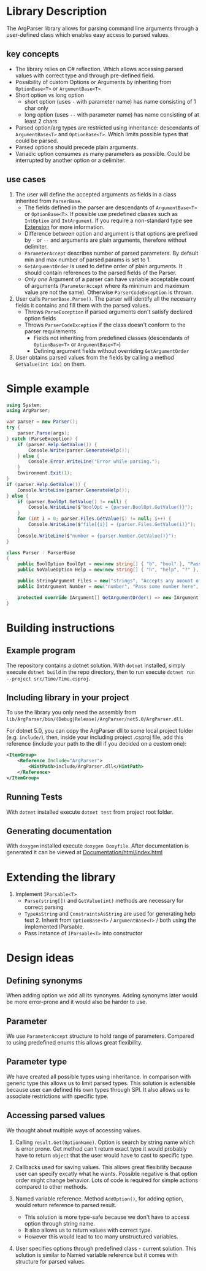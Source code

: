 # Library Description
The ArgParser library allows for parsing command line arguments through a
user-defined class which enables easy access to parsed values.

## key concepts
- The library relies on C# reflection. Which allows accessing parsed values
  with correct type and through pre-defined field.
- Possibility of custom Options or Arguments by inheriting from `OptionBase<T>`
  or `ArgumentBase<T>`
- Short option vs long option
    - short option (uses `-` with parameter name) has name consisting of 1 char
      only
    - long option (uses `--` with parameter name) has name consisting of at
      least 2 chars
- Parsed option/arg types are restricted using inheritance: descendants of
  `ArgumentBase<T>` and `OptionBase<T>`. Which limits possible types that could
  be parsed.
- Parsed options should precede plain arguments.
- Variadic option consumes as many parameters as possible. Could be interrupted
  by another option or a delimiter.

## use cases
1. The user will define the accepted arguments as fields in a class inherited
   from `ParserBase`.
	- The fields defined in the parser are descendants of `ArgumentBase<T>` or
	  `OptionBase<T>`. If possible use predefined classes such as `IntOption`
	  and `IntArgument`. If you require a non-standard type see
	  [Extension](#Extending-the-library) for more information.
    - Difference between option and argument is that options are prefixed by
      `-` or `--` and arguments are plain arguments, therefore without
      delimiter.
    - `ParameterAccept` describes number of parsed parameters. By default min
      and max number of parsed params is set to 1.
    - `GetArgumentOrder` is used to define order of plain arguments. It should
      contain references to the parsed fields of the Parser.
    - *Only one* Argument of a parser can have variable acceptable count of
      arguments (`ParameterAccept` where its minimum and maximum value are not
      the same). Otherwise `ParserCodeException` is thrown.
1. User calls `ParserBase.Parse()`. The parser will identify all the necesarry
   fields it contains and fill them with the parsed values.
    - Throws `ParseException` if parsed arguments don't satisfy declared option
      fields
    - Throws `ParserCodeException` if the class doesn't conform to the parser
      requirements
        - Fields not inheriting from predefined classes (descendants of
          `OptionBase<T>` or `ArgumentBase<T>`)
        - Defining argument fields without overriding `GetArgumentOrder`
2. User obtains parsed values from the fields by calling a method `GetValue(int idx)` on them.

# Simple example
```csharp
using System;
using ArgParser;

var parser = new Parser();
try {
	parser.Parse(args);
} catch (ParseException) {
	if (parser.Help.GetValue()) {
		Console.Write(parser.GenerateHelp());
	} else {
		Console.Error.WriteLine("Error while parsing.");
	}
	Environment.Exit(1);
}
if (parser.Help.GetValue()) {
	Console.WriteLine(parser.GenerateHelp());
} else {
	if (parser.BoolOpt.GetValue() != null) {
		Console.WriteLine($"boolOpt = {parser.BoolOpt.GetValue()}");
	}
	for (int i = 0; parser.Files.GetValue(i) != null; i++) {
		Console.WriteLine($"file[{i}] = {parser.Files.GetValue(i)}");
	}
	Console.WriteLine($"number = {parser.Number.GetValue()}");
}

class Parser : ParserBase
{
	public BoolOption BoolOpt = new(new string[] { "b", "bool" }, "Pass some bool here");
	public NoValueOption Help = new(new string[] { "h", "help", "?" }, "Display help");

	public StringArgument Files = new("strings", "Accepts any amount of strings", ParameterAccept.Any);
	public IntArgument Number = new("number", "Pass some number here", minValue: 0, defaultValue: 42);

	protected override IArgument[] GetArgumentOrder() => new IArgument[] { Files, Number };
}
```

# Building instructions
## Example program
The repository contains a dotnet solution. With `dotnet` installed, simply
execute `dotnet build` in the repo directory, then to run execute
`dotnet run --project src/Time/Time.csproj`.

## Including library in your project
To use the library you only need the assembly from
`lib/ArgParser/bin/(Debug|Release)/ArgParser/net5.0/ArgParser.dll`.

For dotnet 5.0, you can copy the ArgParser dll to some local project folder
(e.g. `include/`), then, inside your including project .csproj file, add this
reference (include your path to the dll if you decided on a custom one):
```xml
<ItemGroup>
	<Reference Include="ArgParser">
		<HintPath>include/ArgParser.dll</HintPath>
	</Reference>
</ItemGroup>
```

## Running Tests
With `dotnet` installed execute `dotnet test` from project root folder.

## Generating documentation
With `doxygen` installed execute `doxygen Doxyfile`. After documentation
is generated it can be viewed at
[Documentation/html/index.html](./Documentation/html/index.html)

# Extending the library

1. Implement `IParsable<T>`
    - `Parse(string[])` and `GetValue(int)` methods are necessary for correct
      parsing
    - `TypeAsString` and `ConstraintsAsString` are used for generating help
      text 2. Inherit from `OptionBase<T>` / `ArgumentBase<T>` / both using the
      implemented IParsable.
    - Pass instance of `IParsable<T>` into constructor

# Design ideas
## Defining synonyms
When adding option we add all its synonyms. Adding synonyms later would be more
error-prone and it would also be harder to use.

## Parameter
We use `ParameterAccept` structure to hold range of parameters.
Compared to using predefined enums this allows great flexibility. 

## Parameter type
We have created all possible types using inheritance. In comparison with
generic type this allows us to limit parsed types. This solution is extensible
because user can defined his own types through SPI. It also allows us to
associate restrictions with specific type.

## Accessing parsed values
We thought about multiple ways of accessing values.

1. Calling `result.Get(OptionName)`. Option is search by string name which is
error prone. Get method can't return exact type it would probably have to
return `object` that the user would have to cast to specific type.

2. Callbacks used for saving values. This allows great flexibility because user
can specify excatly what he wants. Possible negative is that option order might
change behavior. Lots of code is required for simple actions compared to other
methods.

3. Named variable reference. Method `AddOption()`, for adding option, would
return reference to parsed result. 
    - This solution is more type-safe because we don't have to access option
      through string name.
    - It also allows us to return values with correct type.
    - However this would lead to too many unstructured variables.

4. User specifies options through predefined class - current solution. This
solution is similar to Named variable reference but it comes with structure for
parsed values.
